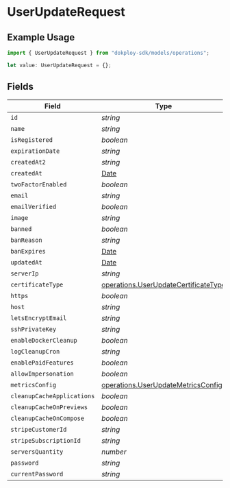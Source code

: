 # UserUpdateRequest

## Example Usage

```typescript
import { UserUpdateRequest } from "dokploy-sdk/models/operations";

let value: UserUpdateRequest = {};
```

## Fields

| Field                                                                                         | Type                                                                                          | Required                                                                                      | Description                                                                                   |
| --------------------------------------------------------------------------------------------- | --------------------------------------------------------------------------------------------- | --------------------------------------------------------------------------------------------- | --------------------------------------------------------------------------------------------- |
| `id`                                                                                          | *string*                                                                                      | :heavy_minus_sign:                                                                            | N/A                                                                                           |
| `name`                                                                                        | *string*                                                                                      | :heavy_minus_sign:                                                                            | N/A                                                                                           |
| `isRegistered`                                                                                | *boolean*                                                                                     | :heavy_minus_sign:                                                                            | N/A                                                                                           |
| `expirationDate`                                                                              | *string*                                                                                      | :heavy_minus_sign:                                                                            | N/A                                                                                           |
| `createdAt2`                                                                                  | *string*                                                                                      | :heavy_minus_sign:                                                                            | N/A                                                                                           |
| `createdAt`                                                                                   | [Date](https://developer.mozilla.org/en-US/docs/Web/JavaScript/Reference/Global_Objects/Date) | :heavy_minus_sign:                                                                            | N/A                                                                                           |
| `twoFactorEnabled`                                                                            | *boolean*                                                                                     | :heavy_minus_sign:                                                                            | N/A                                                                                           |
| `email`                                                                                       | *string*                                                                                      | :heavy_minus_sign:                                                                            | N/A                                                                                           |
| `emailVerified`                                                                               | *boolean*                                                                                     | :heavy_minus_sign:                                                                            | N/A                                                                                           |
| `image`                                                                                       | *string*                                                                                      | :heavy_minus_sign:                                                                            | N/A                                                                                           |
| `banned`                                                                                      | *boolean*                                                                                     | :heavy_minus_sign:                                                                            | N/A                                                                                           |
| `banReason`                                                                                   | *string*                                                                                      | :heavy_minus_sign:                                                                            | N/A                                                                                           |
| `banExpires`                                                                                  | [Date](https://developer.mozilla.org/en-US/docs/Web/JavaScript/Reference/Global_Objects/Date) | :heavy_minus_sign:                                                                            | N/A                                                                                           |
| `updatedAt`                                                                                   | [Date](https://developer.mozilla.org/en-US/docs/Web/JavaScript/Reference/Global_Objects/Date) | :heavy_minus_sign:                                                                            | N/A                                                                                           |
| `serverIp`                                                                                    | *string*                                                                                      | :heavy_minus_sign:                                                                            | N/A                                                                                           |
| `certificateType`                                                                             | [operations.UserUpdateCertificateType](../../models/operations/userupdatecertificatetype.md)  | :heavy_minus_sign:                                                                            | N/A                                                                                           |
| `https`                                                                                       | *boolean*                                                                                     | :heavy_minus_sign:                                                                            | N/A                                                                                           |
| `host`                                                                                        | *string*                                                                                      | :heavy_minus_sign:                                                                            | N/A                                                                                           |
| `letsEncryptEmail`                                                                            | *string*                                                                                      | :heavy_minus_sign:                                                                            | N/A                                                                                           |
| `sshPrivateKey`                                                                               | *string*                                                                                      | :heavy_minus_sign:                                                                            | N/A                                                                                           |
| `enableDockerCleanup`                                                                         | *boolean*                                                                                     | :heavy_minus_sign:                                                                            | N/A                                                                                           |
| `logCleanupCron`                                                                              | *string*                                                                                      | :heavy_minus_sign:                                                                            | N/A                                                                                           |
| `enablePaidFeatures`                                                                          | *boolean*                                                                                     | :heavy_minus_sign:                                                                            | N/A                                                                                           |
| `allowImpersonation`                                                                          | *boolean*                                                                                     | :heavy_minus_sign:                                                                            | N/A                                                                                           |
| `metricsConfig`                                                                               | [operations.UserUpdateMetricsConfig](../../models/operations/userupdatemetricsconfig.md)      | :heavy_minus_sign:                                                                            | N/A                                                                                           |
| `cleanupCacheApplications`                                                                    | *boolean*                                                                                     | :heavy_minus_sign:                                                                            | N/A                                                                                           |
| `cleanupCacheOnPreviews`                                                                      | *boolean*                                                                                     | :heavy_minus_sign:                                                                            | N/A                                                                                           |
| `cleanupCacheOnCompose`                                                                       | *boolean*                                                                                     | :heavy_minus_sign:                                                                            | N/A                                                                                           |
| `stripeCustomerId`                                                                            | *string*                                                                                      | :heavy_minus_sign:                                                                            | N/A                                                                                           |
| `stripeSubscriptionId`                                                                        | *string*                                                                                      | :heavy_minus_sign:                                                                            | N/A                                                                                           |
| `serversQuantity`                                                                             | *number*                                                                                      | :heavy_minus_sign:                                                                            | N/A                                                                                           |
| `password`                                                                                    | *string*                                                                                      | :heavy_minus_sign:                                                                            | N/A                                                                                           |
| `currentPassword`                                                                             | *string*                                                                                      | :heavy_minus_sign:                                                                            | N/A                                                                                           |